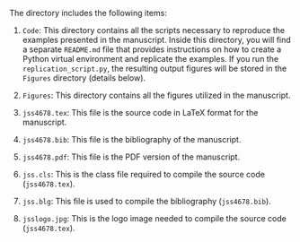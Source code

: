 The directory includes the following items:

1. `Code`: This directory contains all the scripts necessary to reproduce the examples presented in the manuscript. Inside this directory, you will find a separate `README.md` file that provides instructions on how to create a Python virtual environment and replicate the examples. If you run the `replication_script.py`, the resulting output figures will be stored in the `Figures` directory (details below).

2. `Figures`: This directory contains all the figures utilized in the manuscript.

3. `jss4678.tex`: This file is the source code in LaTeX format for the manuscript.

4. `jss4678.bib`: This file is the bibliography of the manuscript.

5. `jss4678.pdf`: This file is the PDF version of the manuscript.

6. `jss.cls`: This is the class file required to compile the source code (`jss4678.tex`).

7. `jss.blg`: This file is used to compile the bibliography (`jss4678.bib`).

8. `jsslogo.jpg`: This is the logo image needed to compile the source code (`jss4678.tex`).
